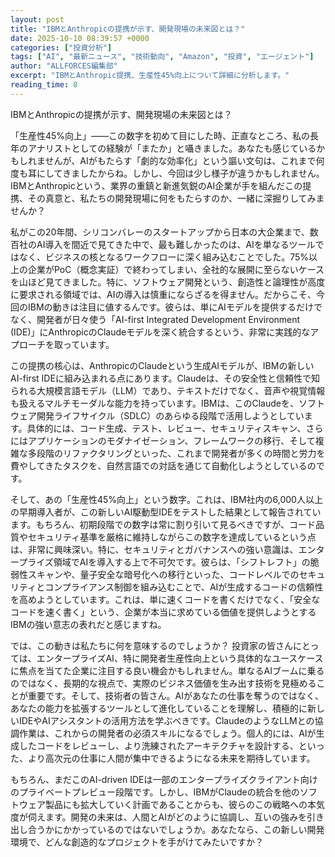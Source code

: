 ```yaml
---
layout: post
title: "IBMとAnthropicの提携が示す、開発現場の未来図とは？"
date: 2025-10-10 08:39:57 +0000
categories: ["投資分析"]
tags: ["AI", "最新ニュース", "技術動向", "Amazon", "投資", "エージェント"]
author: "ALLFORCES編集部"
excerpt: "IBMとAnthropic提携、生産性45%向上について詳細に分析します。"
reading_time: 8
---
```


IBMとAnthropicの提携が示す、開発現場の未来図とは？

「生産性45%向上」――この数字を初めて目にした時、正直なところ、私の長年のアナリストとしての経験が「またか」と囁きました。あなたも感じているかもしれませんが、AIがもたらす「劇的な効率化」という謳い文句は、これまで何度も耳にしてきましたからね。しかし、今回は少し様子が違うかもしれません。IBMとAnthropicという、業界の重鎮と新進気鋭のAI企業が手を組んだこの提携、その真意と、私たちの開発現場に何をもたらすのか、一緒に深掘りしてみませんか？

私がこの20年間、シリコンバレーのスタートアップから日本の大企業まで、数百社のAI導入を間近で見てきた中で、最も難しかったのは、AIを単なるツールではなく、ビジネスの核となるワークフローに深く組み込むことでした。75%以上の企業がPoC（概念実証）で終わってしまい、全社的な展開に至らないケースを山ほど見てきました。特に、ソフトウェア開発という、創造性と論理性が高度に要求される領域では、AIの導入は慎重にならざるを得ません。だからこそ、今回のIBMの動きは注目に値するんです。彼らは、単にAIモデルを提供するだけでなく、開発者が日々使う「AI-first Integrated Development Environment (IDE)」にAnthropicのClaudeモデルを深く統合するという、非常に実践的なアプローチを取っています。

この提携の核心は、AnthropicのClaudeという生成AIモデルが、IBMの新しいAI-first IDEに組み込まれる点にあります。Claudeは、その安全性と信頼性で知られる大規模言語モデル（LLM）であり、テキストだけでなく、音声や視覚情報も扱えるマルチモーダルな能力を持っています。IBMは、このClaudeを、ソフトウェア開発ライフサイクル（SDLC）のあらゆる段階で活用しようとしています。具体的には、コード生成、テスト、レビュー、セキュリティスキャン、さらにはアプリケーションのモダナイゼーション、フレームワークの移行、そして複雑な多段階のリファクタリングといった、これまで開発者が多くの時間と労力を費やしてきたタスクを、自然言語での対話を通じて自動化しようとしているのです。

そして、あの「生産性45%向上」という数字。これは、IBM社内の6,000人以上の早期導入者が、この新しいAI駆動型IDEをテストした結果として報告されています。もちろん、初期段階での数字は常に割り引いて見るべきですが、コード品質やセキュリティ基準を厳格に維持しながらこの数字を達成しているという点は、非常に興味深い。特に、セキュリティとガバナンスへの強い意識は、エンタープライズ領域でAIを導入する上で不可欠です。彼らは、「シフトレフト」の脆弱性スキャンや、量子安全な暗号化への移行といった、コードレベルでのセキュリティとコンプライアンス制御を組み込むことで、AIが生成するコードの信頼性を高めようとしています。これは、単に速くコードを書くだけでなく、「安全なコードを速く書く」という、企業が本当に求めている価値を提供しようとするIBMの強い意志の表れだと感じますね。

では、この動きは私たちに何を意味するのでしょうか？ 投資家の皆さんにとっては、エンタープライズAI、特に開発者生産性向上という具体的なユースケースに焦点を当てた企業に注目する良い機会かもしれません。単なるAIブームに乗るのではなく、長期的な視点で、実際のビジネス価値を生み出す技術を見極めることが重要です。そして、技術者の皆さん。AIがあなたの仕事を奪うのではなく、あなたの能力を拡張するツールとして進化していることを理解し、積極的に新しいIDEやAIアシスタントの活用方法を学ぶべきです。ClaudeのようなLLMとの協調作業は、これからの開発者の必須スキルになるでしょう。個人的には、AIが生成したコードをレビューし、より洗練されたアーキテクチャを設計する、といった、より高次元の仕事に人間が集中できるようになる未来を期待しています。

もちろん、まだこのAI-driven IDEは一部のエンタープライズクライアント向けのプライベートプレビュー段階です。しかし、IBMがClaudeの統合を他のソフトウェア製品にも拡大していく計画であることからも、彼らのこの戦略への本気度が伺えます。開発の未来は、人間とAIがどのように協調し、互いの強みを引き出し合うかにかかっているのではないでしょうか。あなたなら、この新しい開発環境で、どんな創造的なプロジェクトを手がけてみたいですか？

